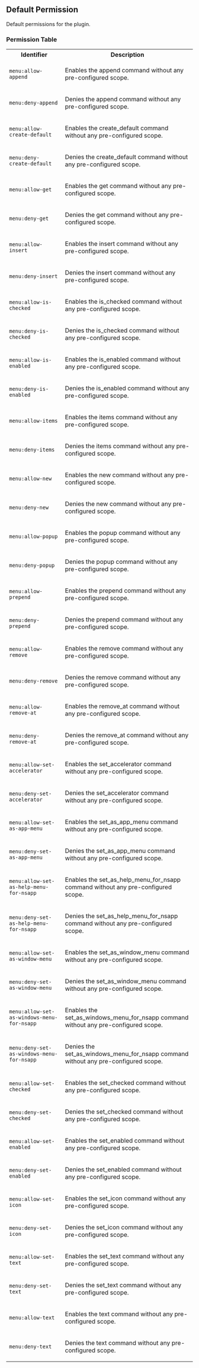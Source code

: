 ## Default Permission

Default permissions for the plugin.


### Permission Table 

<table>
<tr>
<th>Identifier</th>
<th>Description</th>
</tr>


<tr>
<td>

`menu:allow-append`

</td>
<td>

Enables the append command without any pre-configured scope.

</td>
</tr>

<tr>
<td>

`menu:deny-append`

</td>
<td>

Denies the append command without any pre-configured scope.

</td>
</tr>

<tr>
<td>

`menu:allow-create-default`

</td>
<td>

Enables the create_default command without any pre-configured scope.

</td>
</tr>

<tr>
<td>

`menu:deny-create-default`

</td>
<td>

Denies the create_default command without any pre-configured scope.

</td>
</tr>

<tr>
<td>

`menu:allow-get`

</td>
<td>

Enables the get command without any pre-configured scope.

</td>
</tr>

<tr>
<td>

`menu:deny-get`

</td>
<td>

Denies the get command without any pre-configured scope.

</td>
</tr>

<tr>
<td>

`menu:allow-insert`

</td>
<td>

Enables the insert command without any pre-configured scope.

</td>
</tr>

<tr>
<td>

`menu:deny-insert`

</td>
<td>

Denies the insert command without any pre-configured scope.

</td>
</tr>

<tr>
<td>

`menu:allow-is-checked`

</td>
<td>

Enables the is_checked command without any pre-configured scope.

</td>
</tr>

<tr>
<td>

`menu:deny-is-checked`

</td>
<td>

Denies the is_checked command without any pre-configured scope.

</td>
</tr>

<tr>
<td>

`menu:allow-is-enabled`

</td>
<td>

Enables the is_enabled command without any pre-configured scope.

</td>
</tr>

<tr>
<td>

`menu:deny-is-enabled`

</td>
<td>

Denies the is_enabled command without any pre-configured scope.

</td>
</tr>

<tr>
<td>

`menu:allow-items`

</td>
<td>

Enables the items command without any pre-configured scope.

</td>
</tr>

<tr>
<td>

`menu:deny-items`

</td>
<td>

Denies the items command without any pre-configured scope.

</td>
</tr>

<tr>
<td>

`menu:allow-new`

</td>
<td>

Enables the new command without any pre-configured scope.

</td>
</tr>

<tr>
<td>

`menu:deny-new`

</td>
<td>

Denies the new command without any pre-configured scope.

</td>
</tr>

<tr>
<td>

`menu:allow-popup`

</td>
<td>

Enables the popup command without any pre-configured scope.

</td>
</tr>

<tr>
<td>

`menu:deny-popup`

</td>
<td>

Denies the popup command without any pre-configured scope.

</td>
</tr>

<tr>
<td>

`menu:allow-prepend`

</td>
<td>

Enables the prepend command without any pre-configured scope.

</td>
</tr>

<tr>
<td>

`menu:deny-prepend`

</td>
<td>

Denies the prepend command without any pre-configured scope.

</td>
</tr>

<tr>
<td>

`menu:allow-remove`

</td>
<td>

Enables the remove command without any pre-configured scope.

</td>
</tr>

<tr>
<td>

`menu:deny-remove`

</td>
<td>

Denies the remove command without any pre-configured scope.

</td>
</tr>

<tr>
<td>

`menu:allow-remove-at`

</td>
<td>

Enables the remove_at command without any pre-configured scope.

</td>
</tr>

<tr>
<td>

`menu:deny-remove-at`

</td>
<td>

Denies the remove_at command without any pre-configured scope.

</td>
</tr>

<tr>
<td>

`menu:allow-set-accelerator`

</td>
<td>

Enables the set_accelerator command without any pre-configured scope.

</td>
</tr>

<tr>
<td>

`menu:deny-set-accelerator`

</td>
<td>

Denies the set_accelerator command without any pre-configured scope.

</td>
</tr>

<tr>
<td>

`menu:allow-set-as-app-menu`

</td>
<td>

Enables the set_as_app_menu command without any pre-configured scope.

</td>
</tr>

<tr>
<td>

`menu:deny-set-as-app-menu`

</td>
<td>

Denies the set_as_app_menu command without any pre-configured scope.

</td>
</tr>

<tr>
<td>

`menu:allow-set-as-help-menu-for-nsapp`

</td>
<td>

Enables the set_as_help_menu_for_nsapp command without any pre-configured scope.

</td>
</tr>

<tr>
<td>

`menu:deny-set-as-help-menu-for-nsapp`

</td>
<td>

Denies the set_as_help_menu_for_nsapp command without any pre-configured scope.

</td>
</tr>

<tr>
<td>

`menu:allow-set-as-window-menu`

</td>
<td>

Enables the set_as_window_menu command without any pre-configured scope.

</td>
</tr>

<tr>
<td>

`menu:deny-set-as-window-menu`

</td>
<td>

Denies the set_as_window_menu command without any pre-configured scope.

</td>
</tr>

<tr>
<td>

`menu:allow-set-as-windows-menu-for-nsapp`

</td>
<td>

Enables the set_as_windows_menu_for_nsapp command without any pre-configured scope.

</td>
</tr>

<tr>
<td>

`menu:deny-set-as-windows-menu-for-nsapp`

</td>
<td>

Denies the set_as_windows_menu_for_nsapp command without any pre-configured scope.

</td>
</tr>

<tr>
<td>

`menu:allow-set-checked`

</td>
<td>

Enables the set_checked command without any pre-configured scope.

</td>
</tr>

<tr>
<td>

`menu:deny-set-checked`

</td>
<td>

Denies the set_checked command without any pre-configured scope.

</td>
</tr>

<tr>
<td>

`menu:allow-set-enabled`

</td>
<td>

Enables the set_enabled command without any pre-configured scope.

</td>
</tr>

<tr>
<td>

`menu:deny-set-enabled`

</td>
<td>

Denies the set_enabled command without any pre-configured scope.

</td>
</tr>

<tr>
<td>

`menu:allow-set-icon`

</td>
<td>

Enables the set_icon command without any pre-configured scope.

</td>
</tr>

<tr>
<td>

`menu:deny-set-icon`

</td>
<td>

Denies the set_icon command without any pre-configured scope.

</td>
</tr>

<tr>
<td>

`menu:allow-set-text`

</td>
<td>

Enables the set_text command without any pre-configured scope.

</td>
</tr>

<tr>
<td>

`menu:deny-set-text`

</td>
<td>

Denies the set_text command without any pre-configured scope.

</td>
</tr>

<tr>
<td>

`menu:allow-text`

</td>
<td>

Enables the text command without any pre-configured scope.

</td>
</tr>

<tr>
<td>

`menu:deny-text`

</td>
<td>

Denies the text command without any pre-configured scope.

</td>
</tr>
</table>
